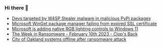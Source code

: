 ### Hi there 👋

<!--START_SECTION:feed-->
* [Devs targeted by W4SP Stealer malware in malicious PyPi packages](https://www.bleepingcomputer.com/news/security/devs-targeted-by-w4sp-stealer-malware-in-malicious-pypi-packages/)
* [Microsoft WinGet package manager failing from expired SSL certificate](https://www.bleepingcomputer.com/news/security/microsoft-winget-package-manager-failing-from-expired-ssl-certificate/)
* [Microsoft is adding native RGB lighting controls to Windows 11](https://www.bleepingcomputer.com/news/microsoft/microsoft-is-adding-native-rgb-lighting-controls-to-windows-11/)
* [The Week in Ransomware - February 10th 2023 - Clop's Back](https://www.bleepingcomputer.com/news/security/the-week-in-ransomware-february-10th-2023-clops-back/)
* [City of Oakland systems offline after ransomware attack](https://www.bleepingcomputer.com/news/security/city-of-oakland-systems-offline-after-ransomware-attack/)
<!--END_SECTION:feed-->

<!--
**frankenk/frankenk** is a ✨ _special_ ✨ repository because its `README.md` (this file) appears on your GitHub profile.

Here are some ideas to get you started:

- 🔭 I’m currently working on ...
- 🌱 I’m currently learning ...
- 👯 I’m looking to collaborate on ...
- 🤔 I’m looking for help with ...
- 💬 Ask me about ...
- 📫 How to reach me: ...
- 😄 Pronouns: ...
- ⚡ Fun fact: ...
-->



